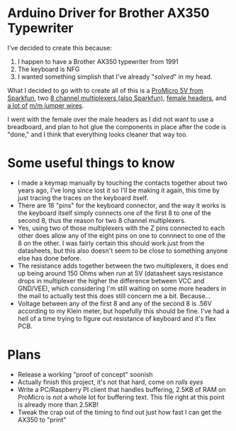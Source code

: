 # Arduino Driver for Brother AX350 Typewriter

I've decided to create this because:
 1. I happen to have a Brother AX350 typewriter from 1991
 2. The keyboard is NFG
 3. I wanted something simplish that I've already "*solved*" in my head.


What I decided to go with to create all of this is a [ProMicro 5V from Sparkfun](https://www.sparkfun.com/products/12640), two [8 channel multiplexers (also Sparkfun)](https://www.sparkfun.com/products/13906), [female headers](https://www.sparkfun.com/products/115), and [a lot of](https://www.sparkfun.com/products/13870) [m/m jumper wires](https://www.sparkfun.com/products/12795).

I went with the female over the male headers as I did not want to use a breadboard, and plan to hot glue the components in place after the code is "done," and I think that everything looks cleaner that way too. 

# Some useful things to know

 * I made a keymap manually by touching the contacts together about two years ago, I've long since lost it so I'll be making it again, this time by just tracing the traces on the keyboard itself.
 * There are 16 "pins" for the keyboard connector, and the way it works is the keyboard itself simply connects one of the first 8 to one of the second 8, thus the reason for two 8 channel multiplexers.
 * Yes, using two of those multiplexers with the Z pins connected to each other does allow any of the eight pins on one to connnect to one of the 8 on the other. I was fairly certain this should work just from the datasheets, but this also doesn't seem to be close to something anyone else has done before.
 * The resistance adds together between the two multiplexers, it does end up being around 150 Ohms when run at 5V (datasheet says resistance drops in multiplexer the higher the difference between VCC and GND/VEE), which considering I'm still waiting on some more headers in the mail to actually test this does still concern me a bit. Because...
 * Voltage between any of the first 8 and any of the second 8 is .56V according to my Klein meter, but hopefully this should be fine. I've had a hell of a time trying to figure out resistance of keyboard and it's flex PCB.

# Plans
 * Release a working "proof of concept" soonish
 * Actually finish this project, it's not that hard, come on *rolls eyes*
 * Write a PC/Raspberry PI client that handles buffering, 2.5KB of RAM on ProMicro is *not* a whole lot for buffering text. This file right at this point is already more than 2.5KB!
 * Tweak the crap out of the timing to find out just how fast I can get the AX350 to "print"